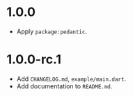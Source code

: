 # 1.0.0
* Apply `package:pedantic`.

# 1.0.0-rc.1
* Add `CHANGELOG.md`, `example/main.dart`.
* Add documentation to `README.md`.